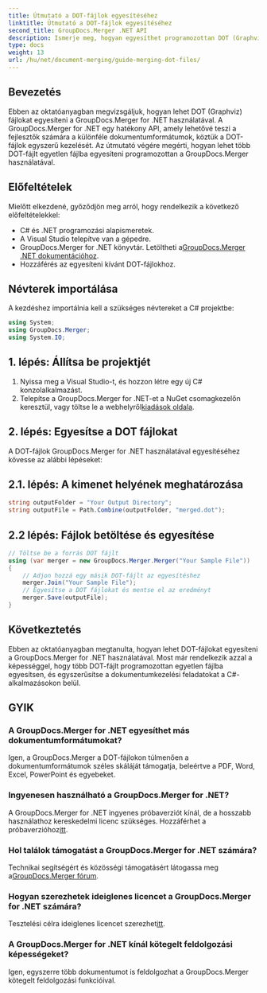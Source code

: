 ```yaml
---
title: Útmutató a DOT-fájlok egyesítéséhez
linktitle: Útmutató a DOT-fájlok egyesítéséhez
second_title: GroupDocs.Merger .NET API
description: Ismerje meg, hogyan egyesíthet programozottan DOT (Graphviz) fájlokat a GroupDocs.Merger for .NET használatával. Könnyedén egyesíthet, kombinálhat és kezelhet DOT-fájlokat.
type: docs
weight: 13
url: /hu/net/document-merging/guide-merging-dot-files/
---
```

## Bevezetés
Ebben az oktatóanyagban megvizsgáljuk, hogyan lehet DOT (Graphviz) fájlokat egyesíteni a GroupDocs.Merger for .NET használatával. A GroupDocs.Merger for .NET egy hatékony API, amely lehetővé teszi a fejlesztők számára a különféle dokumentumformátumok, köztük a DOT-fájlok egyszerű kezelését. Az útmutató végére megérti, hogyan lehet több DOT-fájlt egyetlen fájlba egyesíteni programozottan a GroupDocs.Merger használatával.
## Előfeltételek
Mielőtt elkezdené, győződjön meg arról, hogy rendelkezik a következő előfeltételekkel:
- C# és .NET programozási alapismeretek.
- A Visual Studio telepítve van a gépedre.
-  GroupDocs.Merger for .NET könyvtár. Letöltheti a[GroupDocs.Merger .NET dokumentációhoz](https://reference.groupdocs.com/merger/net/).
- Hozzáférés az egyesíteni kívánt DOT-fájlokhoz.

## Névterek importálása
A kezdéshez importálnia kell a szükséges névtereket a C# projektbe:
```csharp
using System; 
using GroupDocs.Merger;
using System.IO;
```
## 1. lépés: Állítsa be projektjét
1. Nyissa meg a Visual Studio-t, és hozzon létre egy új C# konzolalkalmazást.
2.  Telepítse a GroupDocs.Merger for .NET-et a NuGet csomagkezelőn keresztül, vagy töltse le a webhelyről[kiadások oldala](https://releases.groupdocs.com/merger/net/).
## 2. lépés: Egyesítse a DOT fájlokat
A DOT-fájlok GroupDocs.Merger for .NET használatával egyesítéséhez kövesse az alábbi lépéseket:
## 2.1. lépés: A kimenet helyének meghatározása
```csharp
string outputFolder = "Your Output Directory";
string outputFile = Path.Combine(outputFolder, "merged.dot");
```
## 2.2 lépés: Fájlok betöltése és egyesítése
```csharp
// Töltse be a forrás DOT fájlt
using (var merger = new GroupDocs.Merger.Merger("Your Sample File"))
{
    // Adjon hozzá egy másik DOT-fájlt az egyesítéshez
    merger.Join("Your Sample File");
    // Egyesítse a DOT fájlokat és mentse el az eredményt
    merger.Save(outputFile);
}
```

## Következtetés
Ebben az oktatóanyagban megtanulta, hogyan lehet DOT-fájlokat egyesíteni a GroupDocs.Merger for .NET használatával. Most már rendelkezik azzal a képességgel, hogy több DOT-fájlt programozottan egyetlen fájlba egyesítsen, és egyszerűsítse a dokumentumkezelési feladatokat a C#-alkalmazásokon belül.

## GYIK
### A GroupDocs.Merger for .NET egyesíthet más dokumentumformátumokat?
Igen, a GroupDocs.Merger a DOT-fájlokon túlmenően a dokumentumformátumok széles skáláját támogatja, beleértve a PDF, Word, Excel, PowerPoint és egyebeket.
### Ingyenesen használható a GroupDocs.Merger for .NET?
 A GroupDocs.Merger for .NET ingyenes próbaverziót kínál, de a hosszabb használathoz kereskedelmi licenc szükséges. Hozzáférhet a próbaverzióhoz[itt](https://releases.groupdocs.com/).
### Hol találok támogatást a GroupDocs.Merger for .NET számára?
 Technikai segítségért és közösségi támogatásért látogassa meg a[GroupDocs.Merger fórum](https://forum.groupdocs.com/c/merger/32).
### Hogyan szerezhetek ideiglenes licencet a GroupDocs.Merger for .NET számára?
 Tesztelési célra ideiglenes licencet szerezhet[itt](https://purchase.groupdocs.com/temporary-license/).
### A GroupDocs.Merger for .NET kínál kötegelt feldolgozási képességeket?
Igen, egyszerre több dokumentumot is feldolgozhat a GroupDocs.Merger kötegelt feldolgozási funkcióival.